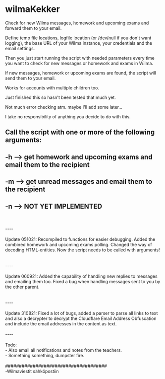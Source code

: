 # wilmaKekker
Check for new Wilma messages, homework and upcoming exams and forward them to your email.

Define temp file locations, logfile location (or /dev/null if you don't want logging), the base URL of your Wilma instance, your credentials and the email settings.

Then you just start running the script with needed parameters every time you want to check for new messages or homework and exams in Wilma.

If new messages, homework or upcoming exams are found, the script will send them to your email.

Works for accounts with multiple children too.

Just finished this so hasn't been tested that much yet. 

Not much error checking atm. maybe I'll add some later...

I take no responsibility of anything you decide to do with this.

## Call the script with one or more of the following arguments:
## -h --> get homework and upcoming exams and email them to the recipient
## -m --> get unread messages and email them to the recipient
## -n --> NOT YET IMPLEMENTED

</br>
</br>----</br>
</br>Update 051021: Recompiled to functions for easier debugging. Added the combined homework and upcoming exams polling. Changed the way of decoding HTML-entities. Now the script needs to be called with arguments!</br>
</br>
</br>----</br>
</br>Update 060921: Added the capability of handling new replies to messages and emailing them too. Fixed a bug when handling messages sent to you by the other parent.</br>
</br>
</br>----</br>
</br>Update 310821: Fixed a lot of bugs, added a parser to parse all links to text and also a decrypter to decrypt the Cloudflare Email Address Obfuscation and include the email addresses in the content as text.</br>
</br>
----</br>
</br>
Todo: </br>
    - Also email all notifications and notes from the teachers.</br>
    - Something something, dumpster fire.</br>
</br>
#####################################</br>
-Wilmaviestit sähköpostiin
